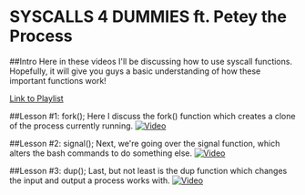 SYSCALLS 4 DUMMIES ft. Petey the Process
========================================

##Intro
Here in these videos I'll be discussing how to use syscall functions. Hopefully, it will give you guys a basic understanding of how these important functions work!

[Link to Playlist](http://www.youtube.com/playlist?list=PLC6RXcpgrN0WPWk-DK_etutF4QFipn5ip)

##Lesson #1: fork();
Here I discuss the fork() function which creates a clone of the process currently running.
[![Video](http://i.imgur.com/kf7TLDN.jpg)](http://youtu.be/2c4ow5RoKA8)

##Lesson #2: signal();
Next, we're going over the signal function, which alters the bash commands to do something else.
[![Video](http://i.imgur.com/W2Gy993.jpg)](http://youtu.be/4sOH8qKihis)

##Lesson #3: dup();
Last, but not least is the dup function which changes the input and output a process works with.
[![Video](http://i.imgur.com/4N6z516.jpg)](http://youtu.be/fmXDTFCnKZk)
